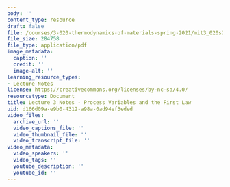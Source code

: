 ```yaml
---
body: ''
content_type: resource
draft: false
file: /courses/3-020-thermodynamics-of-materials-spring-2021/mit3_020s21_l03.pdf
file_size: 284758
file_type: application/pdf
image_metadata:
  caption: ''
  credit: ''
  image-alt: ''
learning_resource_types:
- Lecture Notes
license: https://creativecommons.org/licenses/by-nc-sa/4.0/
resourcetype: Document
title: Lecture 3 Notes - Process Variables and the First Law
uid: d166d09a-e9b0-4312-a98a-0ad94ef3eded
video_files:
  archive_url: ''
  video_captions_file: ''
  video_thumbnail_file: ''
  video_transcript_file: ''
video_metadata:
  video_speakers: ''
  video_tags: ''
  youtube_description: ''
  youtube_id: ''
---
```

